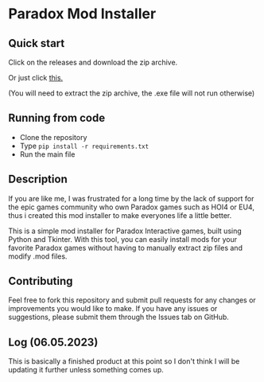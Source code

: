 # Paradox Mod Installer

## Quick start
Click on the releases and download the zip archive.

Or just click [this.](https://github.com/NZAYc/PDX-Mod-Installer/releases/tag/release)

(You will need to extract the zip archive, the .exe file will not run otherwise)

## Running from code
- Clone the repository
- Type `pip install -r requirements.txt`
- Run the main file

## Description

If you are like me, I was frustrated for a long time by the lack of support for the epic games community who own Paradox games such as HOI4 or EU4, thus i created this mod installer to make everyones life a little better.

This is a simple mod installer for Paradox Interactive games, built using Python and Tkinter. With this tool, you can easily install mods for your favorite Paradox games without having to manually extract zip files and modify .mod files.

## Contributing

Feel free to fork this repository and submit pull requests for any changes or improvements you would like to make. If you have any issues or suggestions, please submit them through the Issues tab on GitHub.

## Log (06.05.2023)

This is basically a finished product at this point so I don't think I will be updating it further unless something comes up.


